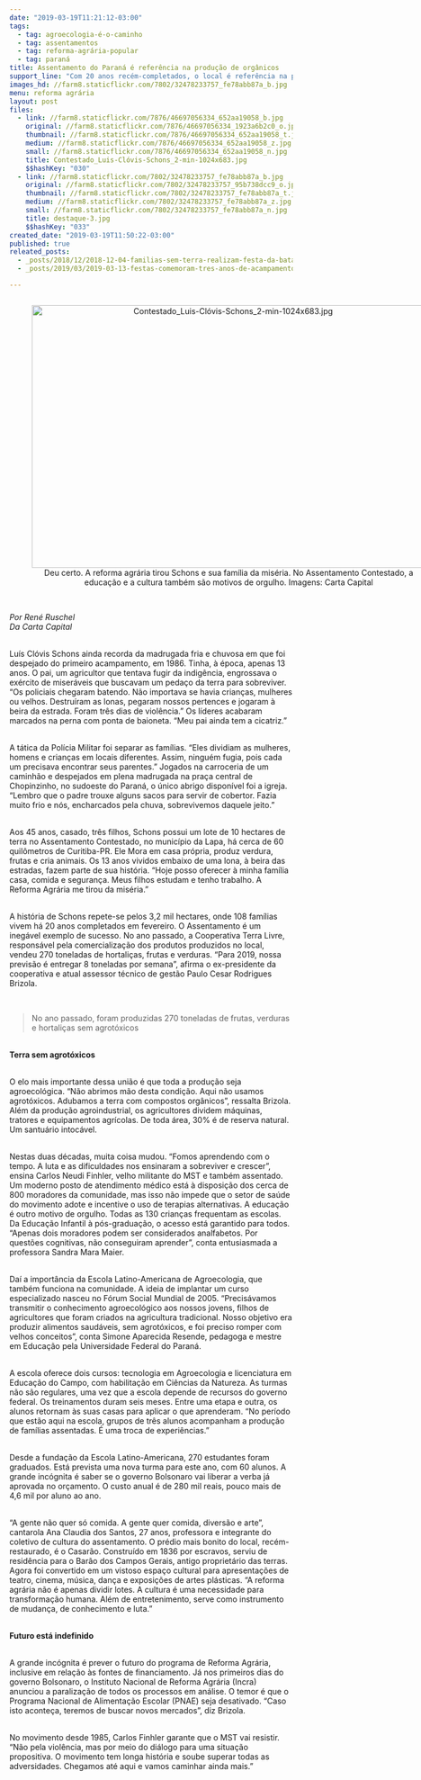 ```yaml
---
date: "2019-03-19T11:21:12-03:00"
tags:
  - tag: agroecologia-é-o-caminho
  - tag: assentamentos
  - tag: reforma-agrária-popular
  - tag: paraná
title: Assentamento do Paraná é referência na produção de orgânicos
support_line: "Com 20 anos recém-completados, o local é referência na produção de alimentos sem agrotóxico"
images_hd: //farm8.staticflickr.com/7802/32478233757_fe78abb87a_b.jpg
menu: reforma agrária
layout: post
files:
  - link: //farm8.staticflickr.com/7876/46697056334_652aa19058_b.jpg
    original: //farm8.staticflickr.com/7876/46697056334_1923a6b2c0_o.jpg
    thumbnail: //farm8.staticflickr.com/7876/46697056334_652aa19058_t.jpg
    medium: //farm8.staticflickr.com/7876/46697056334_652aa19058_z.jpg
    small: //farm8.staticflickr.com/7876/46697056334_652aa19058_n.jpg
    title: Contestado_Luis-Clóvis-Schons_2-min-1024x683.jpg
    $$hashKey: "030"
  - link: //farm8.staticflickr.com/7802/32478233757_fe78abb87a_b.jpg
    original: //farm8.staticflickr.com/7802/32478233757_95b738dcc9_o.jpg
    thumbnail: //farm8.staticflickr.com/7802/32478233757_fe78abb87a_t.jpg
    medium: //farm8.staticflickr.com/7802/32478233757_fe78abb87a_z.jpg
    small: //farm8.staticflickr.com/7802/32478233757_fe78abb87a_n.jpg
    title: destaque-3.jpg
    $$hashKey: "033"
created_date: "2019-03-19T11:50:22-03:00"
published: true
releated_posts:
  - _posts/2018/12/2018-12-04-familias-sem-terra-realizam-festa-da-batata-doce-e-da-reforma-agraria-em-londrina-pr.md
  - _posts/2019/03/2019-03-13-festas-comemoram-tres-anos-de-acampamentos-do-mst-em-quedas-do-iguacu.md

---
```

<div style="text-align:center">
<figure class="image" style="display:inline-block"><img alt="Contestado_Luis-Clóvis-Schons_2-min-1024x683.jpg" height="467" src="//farm8.staticflickr.com/7876/46697056334_652aa19058_b.jpg" width="700" />
<figcaption>​Deu certo. A reforma agr&aacute;ria tirou Schons e sua fam&iacute;lia da mis&eacute;ria. No Assentamento Contestado, a educa&ccedil;&atilde;o e a cultura tamb&eacute;m s&atilde;o motivos de orgulho. Imagens: Carta Capital</figcaption>
</figure>
</div>

<p><br />
<em>Por Ren&eacute; Ruschel<br />
Da Carta Capital</em></p>

<p><br />
Lu&iacute;s Cl&oacute;vis Schons ainda recorda da madrugada fria e chuvosa em que foi despejado do primeiro acampamento, em 1986. Tinha, &agrave; &eacute;poca, apenas 13 anos. O pai, um agricultor que tentava fugir da indig&ecirc;ncia, engrossava o ex&eacute;rcito de miser&aacute;veis que buscavam um peda&ccedil;o da terra para sobreviver. &ldquo;Os policiais chegaram batendo. N&atilde;o importava se havia crian&ccedil;as, mulheres ou velhos. Destru&iacute;ram as lonas, pegaram nossos pertences e jogaram &agrave; beira da estrada. Foram tr&ecirc;s dias de viol&ecirc;ncia.&rdquo; Os l&iacute;deres acabaram marcados na perna com ponta de baioneta. &ldquo;Meu pai ainda tem a cicatriz.&rdquo;</p>

<p><br />
A t&aacute;tica da Pol&iacute;cia Militar foi separar as fam&iacute;lias. &ldquo;Eles dividiam as mulheres, homens e crian&ccedil;as em locais diferentes. Assim, ningu&eacute;m fugia, pois cada um precisava encontrar seus parentes.&rdquo; Jogados na carroceria de um caminh&atilde;o e despejados em plena madrugada na pra&ccedil;a central de Chopinzinho, no sudoeste do Paran&aacute;, o &uacute;nico abrigo dispon&iacute;vel foi a igreja. &ldquo;Lembro que o padre trouxe alguns sacos para servir de cobertor. Fazia muito frio e n&oacute;s, encharcados pela chuva, sobrevivemos daquele jeito.&rdquo;</p>

<p><br />
Aos 45 anos, casado, tr&ecirc;s filhos, Schons possui um lote de 10 hectares de terra no Assentamento Contestado, no munic&iacute;pio da Lapa, h&aacute; cerca de 60 quil&ocirc;metros de Curitiba-PR. Ele Mora em casa pr&oacute;pria, produz verdura, frutas e cria animais. Os 13 anos vividos embaixo de uma lona, &agrave; beira das estradas, fazem parte de sua hist&oacute;ria. &ldquo;Hoje posso oferecer &agrave; minha fam&iacute;lia casa, comida e seguran&ccedil;a. Meus filhos estudam e tenho trabalho. A Reforma Agr&aacute;ria me tirou da mis&eacute;ria.&rdquo;</p>

<p><br />
A hist&oacute;ria de Schons repete-se pelos 3,2 mil hectares, onde 108 fam&iacute;lias vivem h&aacute; 20 anos completados em fevereiro. O Assentamento &eacute; um ineg&aacute;vel exemplo de sucesso. No ano passado, a Cooperativa Terra Livre, respons&aacute;vel pela comercializa&ccedil;&atilde;o dos produtos produzidos no local, vendeu 270 toneladas de hortali&ccedil;as, frutas e verduras. &ldquo;Para 2019, nossa previs&atilde;o &eacute; entregar 8 toneladas por semana&rdquo;, afirma o ex-presidente da cooperativa e atual assessor t&eacute;cnico de gest&atilde;o Paulo Cesar Rodrigues Brizola.</p>

<p>&nbsp;</p>

<blockquote>
<p>No ano passado, foram produzidas 270 toneladas de frutas, verduras e hortali&ccedil;as sem agrot&oacute;xicos</p>
</blockquote>

<p><br />
<strong>Terra sem agrot&oacute;xicos</strong></p>

<p><br />
O elo mais importante dessa uni&atilde;o &eacute; que toda a produ&ccedil;&atilde;o seja agroecol&oacute;gica. &ldquo;N&atilde;o abrimos m&atilde;o desta condi&ccedil;&atilde;o. Aqui n&atilde;o usamos agrot&oacute;xicos. Adubamos a terra com compostos org&acirc;nicos&rdquo;, ressalta Brizola. Al&eacute;m da produ&ccedil;&atilde;o agroindustrial, os agricultores dividem m&aacute;quinas, tratores e equipamentos agr&iacute;colas. De toda &aacute;rea, 30% &eacute; de reserva natural. Um santu&aacute;rio intoc&aacute;vel.</p>

<p><br />
Nestas duas d&eacute;cadas, muita coisa mudou. &ldquo;Fomos aprendendo com o tempo. A luta e as dificuldades nos ensinaram a sobreviver e crescer&rdquo;, ensina Carlos Neudi Finhler, velho militante do MST e tamb&eacute;m assentado. Um moderno posto de atendimento m&eacute;dico est&aacute; &agrave; disposi&ccedil;&atilde;o dos cerca de 800 moradores da comunidade, mas isso n&atilde;o impede que o setor de sa&uacute;de do movimento adote e incentive o uso de terapias alternativas. A educa&ccedil;&atilde;o &eacute; outro motivo de orgulho. Todas as 130 crian&ccedil;as frequentam as escolas. Da Educa&ccedil;&atilde;o Infantil &agrave; p&oacute;s-gradua&ccedil;&atilde;o, o acesso est&aacute; garantido para todos. &ldquo;Apenas dois moradores podem ser considerados analfabetos. Por quest&otilde;es cognitivas, n&atilde;o conseguiram aprender&rdquo;, conta entusiasmada a professora Sandra Mara Maier.</p>

<p><br />
Da&iacute; a import&acirc;ncia da Escola Latino-Americana de Agroecologia, que tamb&eacute;m funciona na comunidade. A ideia de implantar um curso especializado nasceu no F&oacute;rum Social Mundial de 2005. &ldquo;Precis&aacute;vamos transmitir o conhecimento agroecol&oacute;gico aos nossos jovens, filhos de agricultores que foram criados na agricultura tradicional. Nosso objetivo era produzir alimentos saud&aacute;veis, sem agrot&oacute;xicos, e foi preciso romper com velhos conceitos&rdquo;, conta Simone Aparecida Resende, pedagoga e mestre em Educa&ccedil;&atilde;o pela Universidade Federal do Paran&aacute;.</p>

<p><br />
A escola oferece dois cursos: tecnologia em Agroecologia e licenciatura em Educa&ccedil;&atilde;o do Campo, com habilita&ccedil;&atilde;o em Ci&ecirc;ncias da Natureza. As turmas n&atilde;o s&atilde;o regulares, uma vez que a escola depende de recursos do governo federal. Os treinamentos duram seis meses. Entre uma etapa e outra, os alunos retornam &agrave;s suas casas para aplicar o que aprenderam. &ldquo;No per&iacute;odo que est&atilde;o aqui na escola, grupos de tr&ecirc;s alunos acompanham a produ&ccedil;&atilde;o de fam&iacute;lias assentadas. &Eacute; uma troca de experi&ecirc;ncias.&rdquo;</p>

<p><br />
Desde a funda&ccedil;&atilde;o da Escola Latino-Americana, 270 estudantes foram graduados. Est&aacute; prevista uma nova turma para este ano, com 60 alunos. A grande inc&oacute;gnita &eacute; saber se o governo Bolsonaro vai liberar a verba j&aacute; aprovada no or&ccedil;amento. O custo anual &eacute; de 280 mil reais, pouco mais de 4,6 mil por aluno ao ano.</p>

<p><br />
&ldquo;A gente n&atilde;o quer s&oacute; comida. A gente quer comida, divers&atilde;o e arte&rdquo;, cantarola Ana Claudia dos Santos, 27 anos, professora e integrante do coletivo de cultura do assentamento. O pr&eacute;dio mais bonito do local, rec&eacute;m-restaurado, &eacute; o Casar&atilde;o. Constru&iacute;do em 1836 por escravos, serviu de resid&ecirc;ncia para o Bar&atilde;o dos Campos Gerais, antigo propriet&aacute;rio das terras. Agora foi convertido em um vistoso espa&ccedil;o cultural para apresenta&ccedil;&otilde;es de teatro, cinema, m&uacute;sica, dan&ccedil;a e exposi&ccedil;&otilde;es de artes pl&aacute;sticas. &ldquo;A reforma agr&aacute;ria n&atilde;o &eacute; apenas dividir lotes. A cultura &eacute; uma necessidade para transforma&ccedil;&atilde;o humana. Al&eacute;m de entretenimento, serve como instrumento de mudan&ccedil;a, de conhecimento e luta.&rdquo;</p>

<p><br />
<strong>Futuro est&aacute; indefinido</strong></p>

<p><br />
A grande inc&oacute;gnita &eacute; prever o futuro do programa de Reforma Agr&aacute;ria, inclusive em rela&ccedil;&atilde;o &agrave;s fontes de financiamento. J&aacute; nos primeiros dias do governo Bolsonaro, o Instituto Nacional de Reforma Agr&aacute;ria (Incra) anunciou a paraliza&ccedil;&atilde;o de todos os processos em an&aacute;lise. O temor &eacute; que o Programa Nacional de Alimenta&ccedil;&atilde;o Escolar (PNAE) seja desativado. &ldquo;Caso isto aconte&ccedil;a, teremos de buscar novos mercados&rdquo;, diz Brizola.</p>

<p><br />
No movimento desde 1985, Carlos Finhler garante que o MST vai resistir. &ldquo;N&atilde;o pela viol&ecirc;ncia, mas por meio do di&aacute;logo para uma situa&ccedil;&atilde;o propositiva. O movimento tem longa hist&oacute;ria e soube superar todas as adversidades. Chegamos at&eacute; aqui e vamos caminhar ainda mais.&rdquo;</p>

<p>&nbsp;</p>
